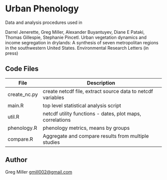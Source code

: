 Urban Phenology
===============

Data and analysis procedures used in

Darrel Jenerette, Greg Miller, Alexander Buyantuyev, Diane E Pataki, Thomas Gillespie, Stephanie Pincetl. 
Urban vegetation dynamics and income segregation in drylands: A synthesis of seven metropolitan regions in the southwestern United States. 
Environmental Research Letters (in press)

## Code Files

| File         | Description                                                 |
| -------------| ----------------------------------------------------------- |
| create_nc.py | create netcdf file, extract source data to netcdf variables |
| main.R       | top level statistical analysis script                       |
| util.R       | netcdf utility functions - dates, plot maps, correlations   |
| phenology.R  | phenology metrics, means by groups                          |
| compare.R    | Aggregate and compare results from multiple studies         |

## Author

Greg Miller
gmill002@gmail.com

